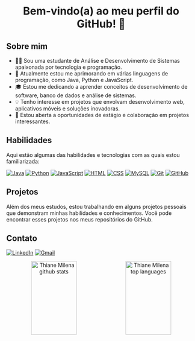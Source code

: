 <h1 align="center"> Bem-vindo(a) ao meu perfil do GitHub! 👋</h1>

<h2> Sobre mim </h2>

- 👩‍💻 Sou uma estudante de Análise e Desenvolvimento de Sistemas apaixonada por tecnologia e programação.
- 🌱 Atualmente estou me aprimorando em várias linguagens de programação, como Java, Python e JavaScript.
- 🎓 Estou me dedicando a aprender conceitos de desenvolvimento de software, banco de dados e análise de sistemas.
- 💡 Tenho interesse em projetos que envolvam desenvolvimento web, aplicativos móveis e soluções inovadoras.
- 💼 Estou aberta a oportunidades de estágio e colaboração em projetos interessantes.

<h2> Habilidades </h2>

Aqui estão algumas das habilidades e tecnologias com as quais estou familiarizada:

[![Java](https://img.shields.io/badge/Java-007396?style=for-the-badge&logo=java&logoColor=white)](link_do_seu_projeto)
[![Python](https://img.shields.io/badge/Python-3776AB?style=for-the-badge&logo=python&logoColor=white)](link_do_seu_projeto)
[![JavaScript](https://img.shields.io/badge/JavaScript-000?style=for-the-badge&logo=javascript)](link_do_seu_projeto)
[![HTML](https://img.shields.io/badge/HTML-E34F26?style=for-the-badge&logo=html5&logoColor=white)](link_do_seu_projeto)
[![CSS](https://img.shields.io/badge/CSS-1572B6?style=for-the-badge&logo=css3&logoColor=white)](link_do_seu_projeto)
[![MySQL](https://img.shields.io/badge/MySQL-4479A1?style=for-the-badge&logo=mysql&logoColor=white)](link_do_seu_projeto)
[![Git](https://img.shields.io/badge/Git-F05032?style=for-the-badge&logo=git&logoColor=white)](link_do_seu_projeto)
[![GitHub](https://img.shields.io/badge/GitHub-181717?style=for-the-badge&logo=github&logoColor=white)](link_do_seu_projeto)

<h2> Projetos </h2>

Além dos meus estudos, estou trabalhando em alguns projetos pessoais que demonstram minhas habilidades e conhecimentos. Você pode encontrar esses projetos nos meus repositórios do GitHub.

<h2> Contato </h2>

[![LinkedIn](https://img.shields.io/badge/LinkedIn-000?style=for-the-badge&logo=linkedin&logoColor=0E76A8)](https://www.linkedin.com/in/thiane-milena-870115260/)
[![Gmail](https://img.shields.io/badge/Gmail-D14836?style=for-the-badge&logo=gmail&logoColor=white)](mailto:milenathiane7@gmail.com)

<div align="center">
  <img width="49%" height="195px" src="https://github-readme-stats.vercel.app/api?username=ThianeMilena&show_icons=true&count_private=true&hide_border=true&title_color=00fbf&icon_color=00fbf&text_color=c9d1d9&bg_color=0d1117" alt="Thiane Milena github stats" />
  <img width="49%" height="195px" src="https://github-readme-stats.vercel.app/api/top-langs/?username=ThianeMilena&layout=compact&hide_border=true&title_color=00fbf&icon_color=00fbf&text_color=c9d1d9&bg_color=0d1117" alt="Thiane Milena top languages" />
</div>

